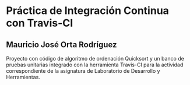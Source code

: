 # Práctica de Integración Continua con Travis-CI
## Mauricio José Orta Rodríguez

  Proyecto con código de algoritmo de ordenación Quicksort y un banco de pruebas unitarias integrado con la herramienta Travis-CI para la actividad
  correspondiente de la asignatura de Laboratorio de Desarrollo y Herramientas.
  

